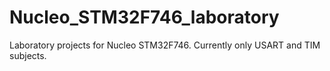 # Nucleo_STM32F746_laboratory

Laboratory projects for Nucleo STM32F746. Currently only USART and TIM subjects.

